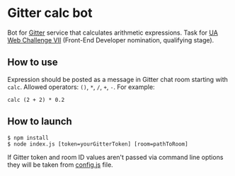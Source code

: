 # Gitter calc bot
Bot for [Gitter](https://gitter.im) service that calculates arithmetic expressions.
Task for [UA Web Challenge VII](http://uawebchallenge.com/) (Front-End Developer nomination, qualifying stage).
## How to use
Expression should be posted as a message in Gitter chat room starting with ```calc```. Allowed operators: ```()```, ```*```, ```/```, ```+```, ```-```. For example:
```
calc (2 + 2) * 0.2
```
## How to launch
```
$ npm install
$ node index.js [token=yourGitterToken] [room=pathToRoom]
```
If Gitter token and room ID values aren't passed via command line options they will be taken from [config.js](https://github.com/undeletable/gitter-calc-bot/blob/master/config.js) file.